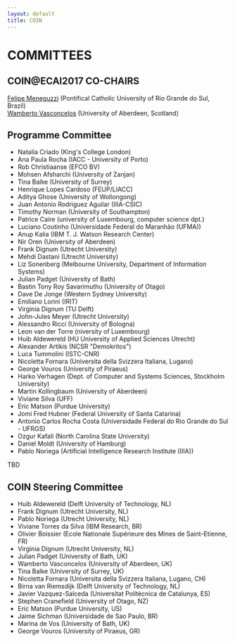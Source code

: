 ```yaml
---
layout: default
title: COIN
---
```


# COMMITTEES

## COIN@ECAI2017 CO-CHAIRS

[Felipe Meneguzzi](mailto:felipe.meneguzzi@pucrs.br) (Pontifical Catholic University of Rio Grande do Sul, Brazil)  
[Wamberto Vasconcelos](mailto:w.w.vasconcelos@abdn.ac.uk)  (University of Aberdeen, Scotland)

## Programme Committee 

- Natalia Criado  (King's College London)
- Ana Paula Rocha (IACC - University of Porto)
- Rob Christiaanse (EFCO BV)
- Mohsen Afsharchi (University of Zanjan)
- Tina Balke (University of Surrey)
- Henrique Lopes Cardoso (FEUP/LIACC)
- Aditya Ghose (University of Wollongong)
- Juan Antonio Rodriguez Aguilar (IIIA-CSIC)
- Timothy Norman (University of Southampton)
- Patrice Caire (university of Luxembourg, computer science dpt.)
- Luciano Coutinho (Universidade Federal do Maranhão (UFMA))
- Anup Kalia (IBM T. J. Watson Research Center)
- Nir Oren (University of Aberdeen)
- Frank Dignum (Utrecht University)
- Mehdi Dastani (Utrecht University)
- Liz Sonenberg (Melbourne University, Department of Information Systems)
- Julian Padget (University of Bath)
- Bastin Tony Roy Savarimuthu (University of Otago)
- Dave De Jonge (Western Sydney University)
- Emiliano Lorini (IRIT)
- Virginia Dignum (TU Delft)
- John-Jules Meyer (Utrecht University)
- Alessandro Ricci (University of Bologna)
- Leon van der Torre (niversity of Luxembourg)
- Huib Aldewereld (HU University of Applied Sciences Utrecht)
- Alexander Artikis (NCSR "Demokritos")
- Luca Tummolini (ISTC-CNR)
- Nicoletta Fornara (Universita della Svizzera Italiana, Lugano)
- George Vouros (University of Piraeus)
- Harko Verhagen (Dept. of Computer and Systems Sciences, Stockholm University)
- Martin Kollingbaum (University of Aberdeen)
- Viviane Silva (UFF)
- Eric Matson (Purdue University)
- Jomi Fred Hubner (Federal University of Santa Catarina)
- Antonio Carlos Rocha Costa (Universidade Federal do Rio Grande do Sul - UFRGS)
- Ozgur Kafali (North Carolina State University)
- Daniel Moldt (University of Hamburg)
- Pablo Noriega (Artificial Intelligence Research Institute (IIIA))

TBD
<!-- - Mohsen Afsharchi (University of Zanjan, IR)
- Huib Aldewereld (Delft University of Technology, NL)
- Estefania Argente (Universidad Politecnica de Valencia, ES)
- Alexander Artikis (National Centre for Scientific Research, GR)
- Tina Balke (University of Surrey, UK)
- Patrice Caire (University of Luxembourg, LU)
- Javier Carbó (Charles III Univerity of Madrid, ES)
- Cristiano Castelfranchi (Institute of Cognitive Sciences and Technologies, IT)
- Daniel Castro Silva (University of Porto, PT)
- Rob Christiaanse (TU Delft, NL)
- Luciano Coutinho (Universidade Federal do Maranhao, BR)
- Natalia Criado (Liverpool John Moores University, UK)
- Mehdi Dastani (Utrecht University, NL)
- Frank Dignum (Utrecht University, NL)
- Nicoletta Fornara (Universita della Svizzera Italiana, Lugano, CH)
- Amineh Ghorbani (Delft University of Technology, NL)
- Aditya Ghose (University of Wollongong, AU)
- Chris Haynes (King's College London, UK)
- Jie Jiang (University of Surrey, UK)
- Anup Kalia (North Carolina State University, US)
- JeeHang Lee (University of Bath, UK)
- Tingting Li (Imperial College, UK)
- Henrique Lopes Cardoso (University of Porto, PT)
- Maite Lopez Sanchez (University of Barcelona, ES)
- Emiliano Lorini (IRIT-CNRS, FR)
- Samhar Mahmoud (Kings' College London, UK)
- Eric Matson (Purdue University, US)
- Felipe Meneguzzi (Pontifical Catholic University of Rio Grande do Sul, BR)
- John-Jules Meyer (Utrecht University, NL)
- Daniel Moldt (University of Hamburg, DE)
- Pablo Noriega (Artificial Intelligence Research Institute, ES)
- Andrea Omicini (Universita di Bologna, IT)
- Nir Oren (University of Aberdeen, UK)
- Sascha Ossowski (University Rey Juan Carlos, ES)
- Alessandro Ricci (University of Bologna, IT)
- Juan-Antonio Rodriguez-Aguilar (IIIA-CSIC, ES)
- Bastin Tony Roy Savarimuthu (University of Otago, NZ)
- Murat Sensoy (Ozyegin University, TR)
- Christophe Sibertin-Blanc (University of Toulouse, FR)
- Viviane Silva (IBM Research, BR)
- Liz Sonenberg (University of Melbourne, AU)
- Luca Tummolini (ISTC-CNR, IT)
- Wamberto Vasconcelos (University of Aberdeen, UK)
- Harko Verhagen (Stockholm University, SE)
- George Vouros (University of Piraeus, GR)
- Leendert van der Torre (U. Luxembourg, LU) -->

## COIN Steering Committee

- Huib Aldewereld (Delft University of Technology, NL) 
- Frank Dignum (Utrecht University, NL) 
- Pablo Noriega (Utrecht University, NL) 
- Viviane Torres da Silva (IBM Research, BR) 
- Olivier Boissier (Ecole Nationale Supérieure des Mines de Saint-Etienne, FR) 
- Virginia Dignum (Utrecht University, NL) 
- Julian Padget (University of Bath, UK) 
- Wamberto Vasconcelos (University of Aberdeen, UK) 
- Tina Balke (University of Surrey, UK) 
- Nicoletta Fornara (Universita della Svizzera Italiana, Lugano, CH) 
- Birna van Riemsdijk (Delft University of Technology, NL) 
- Javier Vazquez-Salceda (Universitat Politècnica de Catalunya, ES) 
- Stephen Cranefield (University of Otago, NZ) 
- Eric Matson (Purdue University, US) 
- Jaime Sichman (Universidade de Sao Paulo, BR) 
- Marina de Vos (University of Bath, UK) 
- George Vouros (University of Piraeus, GR)
